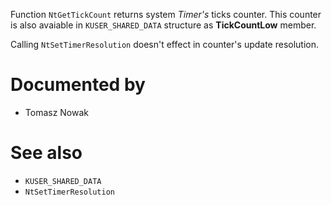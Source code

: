 Function `NtGetTickCount` returns system *Timer's* ticks counter. This counter is also avaiable in `KUSER_SHARED_DATA` structure as **TickCountLow** member.

Calling `NtSetTimerResolution` doesn't effect in counter's update resolution.

# Documented by

* Tomasz Nowak

# See also

* `KUSER_SHARED_DATA`
* `NtSetTimerResolution`
